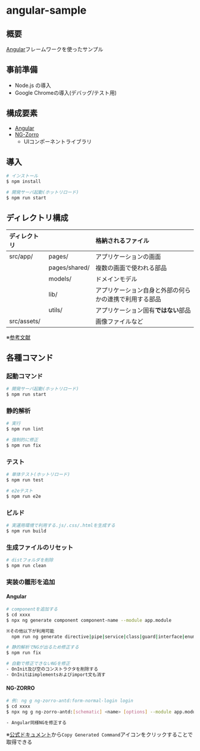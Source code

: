 # angular-sample

## 概要

[Angular](https://angular.jp)フレームワークを使ったサンプル

## 事前準備

- Node.js の導入
- Google Chromeの導入(デバッグ/テスト用)

## 構成要素

- [Angular](https://angular.jp)
- [NG-Zorro](https://ng.ant.design/docs/introduce/en)
  - UIコンポーネントライブラリ

## 導入

```bash
# インストール
$ npm install

# 開発サーバ起動(ホットリロード)
$ npm run start
```

## ディレクトリ構成

|ディレクトリ| |格納されるファイル|
|:----|:----|:----|
|src/app/|pages/|アプリケーションの画面|
| |pages/shared/|複数の画面で使われる部品|
| |models/|ドメインモデル|
| |lib/|アプリケーション自身と外部の何らかの連携で利用する部品|
| |utils/|アプリケーション固有**ではない**部品|
|src/assets/| |画像ファイルなど|

※[参考文献](https://speakerdeck.com/okunokentaro/frontend-conference-2019)

## 各種コマンド

### 起動コマンド

```bash
# 開発サーバ起動(ホットリロード)
$ npm run start
```

### 静的解析

```bash
# 実行
$ npm run lint

# 強制的に修正
$ npm run fix
```

### テスト

```bash
# 単体テスト(ホットリロード)
$ npm run test

# e2eテスト
$ npm run e2e
```

### ビルド

```bash
# 実運用環境で利用する.js/.css/.htmlを生成する
$ npm run build
```

### 生成ファイルのリセット

```bash
# distフォルダを削除
$ npm run clean
```

### 実装の雛形を追加

#### Angular

```bash
# componentを追加する
$ cd xxxx
$ npx ng generate component component-name --module app.module

※その他以下が利用可能
  npm run ng generate directive|pipe|service|class|guard|interface|enum|module

# 静的解析でNGが出るため修正する
$ npm run fix

# 自動で修正できないNGを修正
- OnInit及び空のコンストラクタを削除する
- OnInitはimplementsおよびimport文も消す
```

#### NG-ZORRO

```bash
# 例: ng g ng-zorro-antd:form-normal-login login
$ cd xxxx
$ npx ng g ng-zorro-antd:[schematic] <name> [options] --module app.module

- Angular同様NGを修正する
```

※[公式ドキュメント](https://ng.ant.design/components/overview/en)から`Copy Generated Command`アイコンをクリックすることで取得できる
